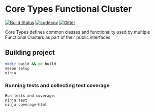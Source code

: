 # Core Types Functional Cluster 

[![Build Status](https://travis-ci.org/UmlautSoftwareDevelopmentAccount/AP-CoreTypes.svg?branch=master)](https://travis-ci.org/UmlautSoftwareDevelopmentAccount/AP-CoreTypes) [![codecov](https://codecov.io/gh/UmlautSoftwareDevelopmentAccount/AP-CoreTypes/branch/master/graph/badge.svg)](https://codecov.io/gh/UmlautSoftwareDevelopmentAccount/AP-CoreTypes) [![Gitter](https://badges.gitter.im/AUTOSAR-Adaptive/CoreTypes.svg)](https://gitter.im/AUTOSAR-Adaptive/CoreTypes?utm_source=badge&utm_medium=badge&utm_campaign=pr-badge)

Core Types defines common classes and functionality used by multiple Functional Clusters as part of their public interfaces.

## Building project

```sh
mkdir build && cd build
meson setup
ninja
```

### Running tests and collecting test coverage

```sh
Run tests and coverage:
ninja test
ninja coverage-html
```